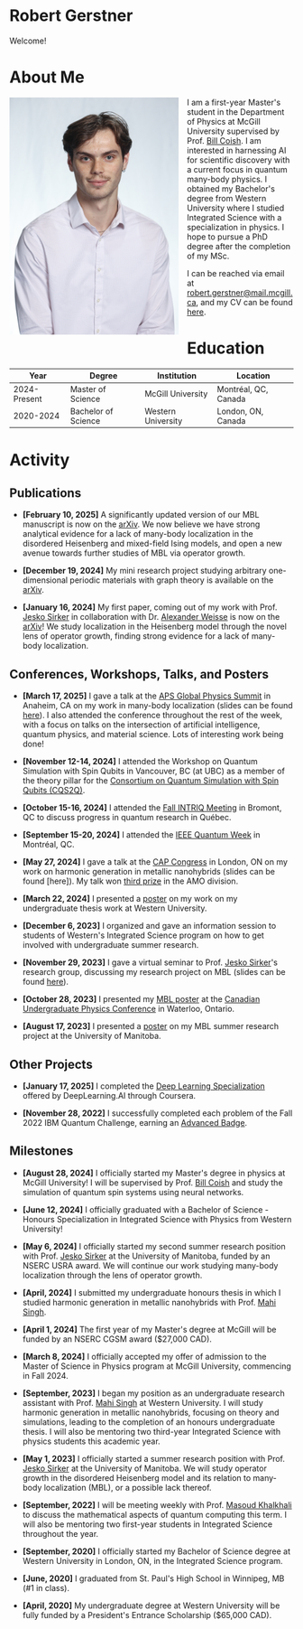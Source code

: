 # Robert Gerstner

Welcome!

# About Me

<img src="./home_media/headshot1.jpg" alt="Headshot1" style="height:420px; width:300px; float:left; margin-right:15px;margin-bottom:15px;"> 

I am a first-year Master's student in the Department of Physics at McGill University supervised by Prof. [Bill Coish](https://www.physics.mcgill.ca/~coish/). I am interested in harnessing AI for scientific discovery with a current focus in quantum many-body physics. I obtained my Bachelor's degree from Western University where I studied Integrated Science with a specialization in physics. I hope to pursue a PhD degree after the completion of my MSc.

I can be reached via email at [robert.gerstner@mail.mcgill.ca](mailto:robert.gerstner@mail.mcgill.ca), and my CV can be found [here](./home_media/CV_Apr_2025.pdf).

# Education

| Year           | Degree               | Institution         | Location              |
|----------------|----------------------|---------------------|-----------------------|
| 2024-Present   | Master of Science    | McGill University   | Montréal, QC, Canada  |
| 2020-2024      | Bachelor of Science  | Western University  | London, ON, Canada    |

# Activity

## Publications

- **[February 10, 2025]** A significantly updated version of our MBL manuscript is now on the [arXiv](https://arxiv.org/abs/2401.08031). We now believe we have strong analytical evidence for a lack of many-body localization in the disordered Heisenberg and mixed-field Ising models, and open a new avenue towards further studies of MBL via operator growth.

- **[December 19, 2024]** My mini research project studying arbitrary one-dimensional periodic materials with graph theory is available on the [arXiv](https://arxiv.org/abs/2412.15107).

- **[January 16, 2024]** My first paper, coming out of my work with Prof. [Jesko Sirker](http://drop.physics.umanitoba.ca/~jsirker/Dokuwiki/doku.php?id=home) in collaboration with Dr. [Alexander Weisse](https://people.mpim-bonn.mpg.de/weisse/) is now on the [arXiv](https://arxiv.org/abs/2401.08031)! We study localization in the Heisenberg model through the novel lens of operator growth, finding strong evidence for a lack of many-body localization.

## Conferences, Workshops, Talks, and Posters

- **[March 17, 2025]** I gave a talk at the [APS Global Physics Summit](https://summit.aps.org/) in Anaheim, CA on my work in many-body localization (slides can be found [here](./home_media/APS_slides_2025.pdf)). I also attended the conference throughout the rest of the week, with a focus on talks on the intersection of artificial intelligence, quantum physics, and material science. Lots of interesting work being done!

- **[November 12-14, 2024]** I attended the Workshop on Quantum Simulation with Spin Qubits in Vancouver, BC (at UBC) as a member of the theory pillar for the [Consortium on Quantum Simulation with Spin Qubits (CQS2Q)](https://www.nserc-crsng.gc.ca/ase-oro/Details-Detailles_eng.asp?id=751954).

- **[October 15-16, 2024]** I attended the [Fall INTRIQ Meeting](https://www.intriq.org/events/rencontre-automnale-2024-de-lintriq) in Bromont, QC to discuss progress in quantum research in Québec.

- **[September 15-20, 2024]** I attended the [IEEE Quantum Week](https://qce.quantum.ieee.org/2024/) in Montréal, QC.

- **[May 27, 2024]** I gave a talk at the [CAP Congress](https://cap.ca/congress-conference/past-congress/2024-cap-congress/) in London, ON on my work on harmonic generation in metallic nanohybrids (slides can be found [here]). My talk won [third prize](./home_media/CAP_certificate_2024.pdf) in the AMO division.

- **[March 22, 2024]** I presented a [poster](./home_media/undergrad_thesis_poster.pdf) on my work on my undergraduate thesis work at Western University.

- **[December 6, 2023]** I organized and gave an information session to students of Western's Integrated Science program on how to get involved with undergraduate summer research.

- **[November 29, 2023]** I gave a virtual seminar to Prof. [Jesko Sirker](http://drop.physics.umanitoba.ca/~jsirker/Dokuwiki/doku.php?id=home)'s research group, discussing my research project on MBL (slides can be found [here](./home_media/MBL_talk_2023.pdf)).

- **[October 28, 2023]** I presented my [MBL poster](./home_media/MBL_poster_2023.pdf) at the [Canadian Undergraduate Physics Conference](https://cap.ca/congress-conference/cupc/) in Waterloo, Ontario.

- **[August 17, 2023]** I presented a [poster](./home_media/MBL_poster_2023.pdf) on my MBL summer research project at the University of Manitoba.

## Other Projects

- **[January 17, 2025]** I completed the [Deep Learning Specialization](https://www.coursera.org/account/accomplishments/specialization/XYUQHJB8WBLT) offered by DeepLearning.AI through Coursera.

- **[November 28, 2022]** I successfully completed each problem of the Fall 2022 IBM Quantum Challenge, earning an [Advanced Badge](https://www.credly.com/badges/cfbd99aa-2bab-44b7-bdba-4e430ff478e6/linked_in_profile).

## Milestones

- **[August 28, 2024]** I officially started my Master's degree in physics at McGill University! I will be supervised by Prof. [Bill Coish](https://www.physics.mcgill) and study the simulation of quantum spin systems using neural networks.

- **[June 12, 2024]** I officially graduated with a Bachelor of Science - Honours Specialization in Integrated Science with Physics from Western University!

- **[May 6, 2024]** I officially started my second summer research position with Prof. [Jesko Sirker](http://drop.physics.umanitoba.ca/~jsirker/Dokuwiki/doku.php?id=home) at the University of Manitoba, funded by an NSERC USRA award. We will continue our work studying many-body localization through the lens of operator growth.

- **[April, 2024]** I submitted my undergraduate honours thesis in which I studied harmonic generation in metallic nanohybrids with Prof. [Mahi Singh](https://physics.uwo.ca/~msingh/).

- **[April 1, 2024]** The first year of my Master's degree at McGill will be funded by an NSERC CGSM award ($27,000 CAD).

- **[March 8, 2024]** I officially accepted my offer of admission to the Master of Science in Physics program at McGill University, commencing in Fall 2024.

- **[September, 2023]** I began my position as an undergraduate research assistant with Prof. [Mahi Singh](https://physics.uwo.ca/~msingh/) at Western University. I will study harmonic generation in metallic nanohybrids, focusing on theory and simulations, leading to the completion of an honours undergraduate thesis. I will also be mentoring two third-year Integrated Science with physics students this academic year.

- **[May 1, 2023]** I officially started a summer research position with Prof. [Jesko Sirker](http://drop.physics.umanitoba.ca/~jsirker/Dokuwiki/doku.php?id=home) at the University of Manitoba. We will study operator growth in the disordered Heisenberg model and its relation to many-body localization (MBL), or a possible lack thereof.

- **[September, 2022]** I will be meeting weekly with Prof. [Masoud Khalkhali](https://www.math.uwo.ca/faculty/khalkhali/) to discuss the mathematical aspects of quantum computing this term. I will also be mentoring two first-year students in Integrated Science throughout the year.

- **[September, 2020]** I officially started my Bachelor of Science degree at Western University in London, ON, in the Integrated Science program.

- **[June, 2020]** I graduated from St. Paul's High School in Winnipeg, MB (#1 in class).

- **[April, 2020]** My undergraduate degree at Western University will be fully funded by a President's Entrance Scholarship ($65,000 CAD).